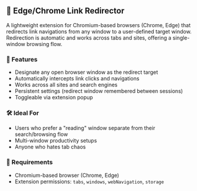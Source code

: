 ## 🔁 Edge/Chrome Link Redirector

A lightweight extension for Chromium-based browsers (Chrome, Edge) that redirects link navigations from any window to a user-defined target window.  
Redirection is automatic and works across tabs and sites, offering a single-window browsing flow.

### 🧩 Features
- Designate any open browser window as the redirect target
- Automatically intercepts link clicks and navigations
- Works across all sites and search engines
- Persistent settings (redirect window remembered between sessions)
- Toggleable via extension popup

### 🛠️ Ideal For
- Users who prefer a "reading" window separate from their search/browsing flow
- Multi-window productivity setups
- Anyone who hates tab chaos

### 🧪 Requirements
- Chromium-based browser (Chrome, Edge)
- Extension permissions: `tabs`, `windows`, `webNavigation`, `storage`
